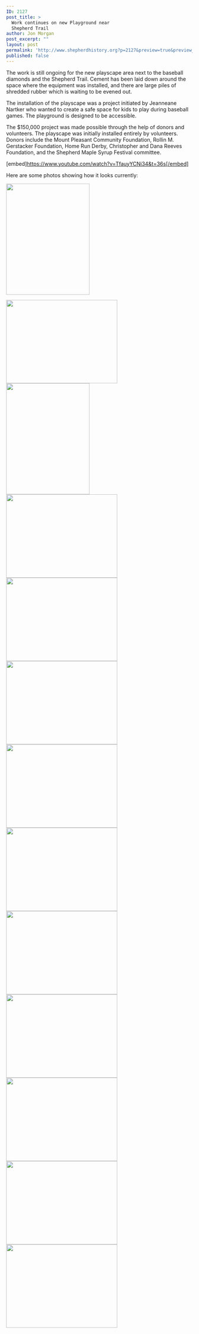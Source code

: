 ```yaml
---
ID: 2127
post_title: >
  Work continues on new Playground near
  Shepherd Trail
author: Jon Morgan
post_excerpt: ""
layout: post
permalink: 'http://www.shepherdhistory.org?p=2127&preview=true&preview_id=2127'
published: false
---
```

The work is still ongoing for the new playscape area next to the baseball diamonds and the Shepherd Trail. Cement has been laid down around the space where the equipment was installed, and there are large piles of shredded rubber which is waiting to be evened out.

The installation of the playscape was a project initiated by Jeanneane Nartker who wanted to create a safe space for kids to play during baseball games. The playground is designed to be accessible.

The $150,000 project was made possible through the help of donors and volunteers. The playscape was initially installed entirely by volunteers. Donors include the Mount Pleasant Community Foundation, Rollin M. Gerstacker Foundation, Home Run Derby, Christopher and Dana Reeves Foundation, and the Shepherd Maple Syrup Festival committee.

[embed]https://www.youtube.com/watch?v=TfauyYCNi34&t=36s[/embed]

Here are some photos showing how it looks currently:

<img class="alignnone size-medium wp-image-2198" src="http://www.shepherdhistory.org/wp-content/uploads/2017/07/null-22-225x300.jpeg" alt="" width="225" height="300" />

<img class="alignnone size-medium wp-image-2203" src="http://www.shepherdhistory.org/wp-content/uploads/2017/07/null-27-300x225.jpeg" alt="" width="300" height="225" /> <img class="alignnone size-medium wp-image-2200" src="http://www.shepherdhistory.org/wp-content/uploads/2017/07/null-24-225x300.jpeg" alt="" width="225" height="300" /> <img class="alignnone size-medium wp-image-2195" src="http://www.shepherdhistory.org/wp-content/uploads/2017/07/null-19-300x225.jpeg" alt="" width="300" height="225" /> <img class="alignnone size-medium wp-image-2191" src="http://www.shepherdhistory.org/wp-content/uploads/2017/07/null-15-300x225.jpeg" alt="" width="300" height="225" /> <img class="alignnone size-medium wp-image-2190" src="http://www.shepherdhistory.org/wp-content/uploads/2017/07/null-14-300x225.jpeg" alt="" width="300" height="225" /> <img class="alignnone size-medium wp-image-2186" src="http://www.shepherdhistory.org/wp-content/uploads/2017/07/null-10-300x225.jpeg" alt="" width="300" height="225" /> <img class="alignnone size-medium wp-image-2187" src="http://www.shepherdhistory.org/wp-content/uploads/2017/07/null-11-300x225.jpeg" alt="" width="300" height="225" /> <img class="alignnone size-medium wp-image-2182" src="http://www.shepherdhistory.org/wp-content/uploads/2017/07/null-6-300x225.jpeg" alt="" width="300" height="225" /> <img class="alignnone size-medium wp-image-2184" src="http://www.shepherdhistory.org/wp-content/uploads/2017/07/null-8-300x225.jpeg" alt="" width="300" height="225" /> <img class="alignnone size-medium wp-image-2179" src="http://www.shepherdhistory.org/wp-content/uploads/2017/07/null-3-300x225.jpeg" alt="" width="300" height="225" /> <img class="alignnone size-medium wp-image-2177" src="http://www.shepherdhistory.org/wp-content/uploads/2017/07/null-1-300x225.jpeg" alt="" width="300" height="225" /> <img class="alignnone size-medium wp-image-2176" src="http://www.shepherdhistory.org/wp-content/uploads/2017/07/null-300x225.jpeg" alt="" width="300" height="225" />